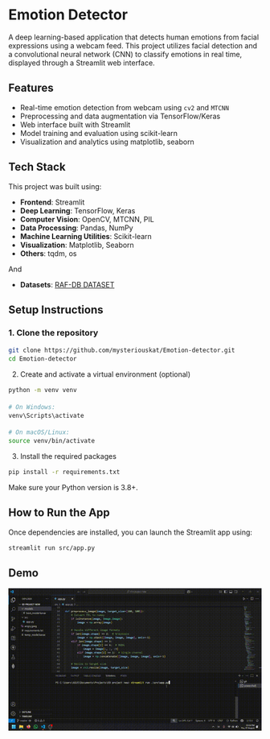 # Emotion Detector

A deep learning-based application that detects human emotions from facial expressions using a webcam feed. This project utilizes facial detection and a convolutional neural network (CNN) to classify emotions in real time, displayed through a Streamlit web interface.

## Features

- Real-time emotion detection from webcam using `cv2` and `MTCNN`
- Preprocessing and data augmentation via TensorFlow/Keras
- Web interface built with Streamlit
- Model training and evaluation using scikit-learn
- Visualization and analytics using matplotlib, seaborn

## Tech Stack

This project was built using:

- **Frontend**: Streamlit
- **Deep Learning**: TensorFlow, Keras
- **Computer Vision**: OpenCV, MTCNN, PIL
- **Data Processing**: Pandas, NumPy
- **Machine Learning Utilities**: Scikit-learn
- **Visualization**: Matplotlib, Seaborn
- **Others**: tqdm, os

And
- **Datasets**: [RAF-DB DATASET](https://www.kaggle.com/datasets/shuvoalok/raf-db-dataset)

## Setup Instructions

### 1. Clone the repository

```bash
git clone https://github.com/mysteriouskat/Emotion-detector.git
cd Emotion-detector
```

2. Create and activate a virtual environment (optional)

```bash
python -m venv venv

# On Windows:
venv\Scripts\activate

# On macOS/Linux:
source venv/bin/activate
```

3. Install the required packages

```bash
pip install -r requirements.txt
```

Make sure your Python version is 3.8+.
## How to Run the App

Once dependencies are installed, you can launch the Streamlit app using:

```bash
streamlit run src/app.py
```

## Demo

![Demo](demo.gif)